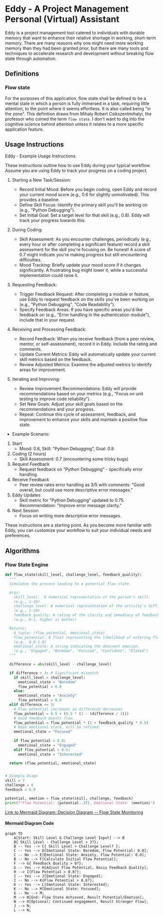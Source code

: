 # Eddy - A Project Management Personal (Virtual) Assistant

Eddy is a project management tool catered to individuals with durable memory
that want to enhance their relative shortage in working, short-term memory.
There are many reasons why one might need more working memory than they had
been granted prior, but there are many tools and techniques to accelerate
research and development without breaking flow state through automation.

## Definitions

### Flow state

For the purposes of this application, flow state shall be defined to be a
mental state in which a person is fully immersed in a task, requiring little
attention, to the point where it seems effortless. It is also called being
"in the zone". This definition draws from Mihaly Robert Csikszentmihalyi, the 
professor who coined the term `flow state`. I don't want to dig into the 
cognitive science behind attention unless it relates to a more specific 
application feature.

## Usage Instructions

Eddy - Example Usage Instructions

These instructions outline how to use Eddy during your typical workflow. Assume
you are using Eddy to track your progress on a coding project.

1. Starting a New Task/Session:

    - Record Initial Mood: Before you begin coding, open Eddy and record your
      current mood score (e.g., 0.6 for slightly unmotivated). This provides a
      baseline.
    - Define Skill Focus: Identify the primary skill you'll be working on (e.g.,
      "Python Debugging").
    - Set Initial Goal: Set a target level for that skill (e.g., 0.8).  Eddy will
      track your progress towards this.

2. During Coding:

    - Skill Assessment: As you encounter challenges, periodically (e.g., every
      hour or after completing a significant feature) record a skill assessment
      for the skill you're focusing on. Be honest!  A score of 0.7 might indicate
      you're making progress but still encountering difficulties.
    - Mood Tracking: Briefly update your mood score if it changes significantly.
      A frustrating bug might lower it, while a successful implementation could
      raise it.

3. Requesting Feedback:

    - Trigger Feedback Request: After completing a module or feature, use Eddy to
      request feedback on the skills you've been working on (e.g., "Python
      Debugging", "Code Readability").
    - Specify Feedback Areas: If you have specific areas you'd like feedback on
      (e.g., "Error handling in the authentication module"), include that in your
      request.

4. Receiving and Processing Feedback:

    - Record Feedback: When you receive feedback (from a peer review, mentor, or
      self-assessment), record it in Eddy. Include the rating and comments.
    - Update Current Metrics: Eddy will automatically update your current skill
      metrics based on the feedback.
    - Review Adjusted Metrics: Examine the adjusted metrics to identify areas for
      improvement.

5. Iterating and Improving:

    - Review Improvement Recommendations: Eddy will provide recommendations based
      on your metrics (e.g., "Focus on unit testing to improve code
      reliability").
    - Set New Goals: Adjust your skill goals based on the recommendations and
      your progress.
    - Repeat: Continue this cycle of assessment, feedback, and improvement to
      enhance your skills and maintain a positive flow state.

- Example Scenario:

1. Start
    - Mood: 0.6, Skill: "Python Debugging", Goal: 0.8
2. Coding (2 hours)
    - Skill Assessment: 0.7 (encountering some tricky bugs)
3. Request Feedback
    - Request feedback on "Python Debugging" - specifically error handling.
4. Receive Feedback
    - Peer review rates error handling as 3/5 with comments: "Good overall, but could
      use more descriptive error messages."
5. Eddy Updates
    - Skill metric for "Python Debugging" updated to 0.75.  Recommendation: "Improve
      error message clarity."
6. Next Session
    - Focus on writing more descriptive error messages.

These instructions are a starting point. As you become more familiar with Eddy,
you can customize your workflow to suit your individual needs and preferences.

## Algorithms

### Flow State Engine

```python
def flow_state(skill_level, challenge_level, feedback_quality):
  """
  Simulates the process leading to a potential flow state.

  Args:
    skill_level:  A numerical representation of the person's skill. 
    (e.g., 1-10)
    challenge_level: A numerical representation of the activity's difficulty. 
    (e.g., 1-10)
    feedback_quality: A rating of the clarity and immediacy of feedback. 
    (e.g., 0-1, higher is better)

  Returns:
    A tuple: (flow_potential, emotional_state)
    flow_potential: A float representing the likelihood of entering flow 
    (e.g., 0.0-1.0)
    emotional_state: A string indicating the dominant emotion.
    (e.g., "Engaged", "Boredom", "Focused", "Confident", "Elated")
  """

  difference = abs(skill_level - challenge_level)

  if difference > 3: # Significant mismatch
    if skill_level > challenge_level:
      emotional_state = "Boredom"
      flow_potential = 0.0
    else:
      emotional_state = "Anxiety"
      flow_potential = 0.0
  elif difference <= 3:
    # Flow potential increases as difference decreases
    flow_potential = 0.5 + (0.5 * (1 - (difference / 3))) 
    # Good feedback boosts flow.
    flow_potential = flow_potential * (1 + feedback_quality * 0.5)
    # Base emotional state, will be refined.
    emotional_state = "Focused"  
    
    if flow_potential > 0.8:
      emotional_state = "Engaged"
    elif flow_potential > 0.6:
      emotional_state = "Interested"

  return (flow_potential, emotional_state)


# Example Usage
skill = 7
challenge = 6
feedback = 0.8

potential, emotion = flow_state(skill, challenge, feedback)
print(f"Flow Potential: {potential:.2f}, Emotional State: {emotion}")
```

[Link to Mermaid Diagram: Decision Diagram -- Flow State Monitoring](svgs/README.md-1.svg)

#### Mermaid Diagram Code

```mermaid
graph TD
    A[Start: Skill Level & Challenge Level Input] --> B
    B{ Skill Level - Challenge Level > 3?};
    B -- Yes --> C{ Skill Level > Challenge Level? };
    C -- Yes --> D[Emotional State: Boredom, Flow Potential: 0.0];
    C -- No --> E[Emotional State: Anxiety, Flow Potential: 0.0];
    B -- No --> F[Calculate Initial Flow Potential];
    F --> G{ Feedback Quality > 0?};
    G -- Yes --> H[Adjust Flow Potential, Basis Feedback Quality];
    H --> I{Flow Potential > 0.8?};
    I -- Yes --> J[Emotional State: Engaged];
    I -- No --> K{Flow Potential > 0.6?};
    K -- Yes --> L[Emotional State: Interested];
    K -- No --> M[Emotional State: Focused];
    G -- No --> M;
    M --> N[End: Flow State Achieved, Result Potential/Emotion];
    N --> O[Optional: Continued engagement, Result Stronger Flow];
    J --> N;
    L --> N;
